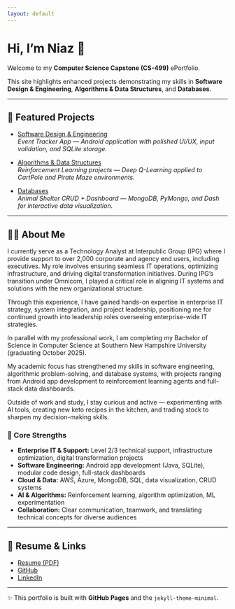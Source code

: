 ```yaml
---
layout: default
---
```


# Hi, I’m Niaz 👋

Welcome to my **Computer Science Capstone (CS-499)** ePortfolio.  

This site highlights enhanced projects demonstrating my skills in **Software Design & Engineering**, **Algorithms & Data Structures**, and **Databases**.

---

## 🚀 Featured Projects

- [Software Design & Engineering](/projects/software-design.html)  
  *Event Tracker App — Android application with polished UI/UX, input validation, and SQLite storage.*

- [Algorithms & Data Structures](/projects/algorithms.html)  
  *Reinforcement Learning projects — Deep Q-Learning applied to CartPole and Pirate Maze environments.*

- [Databases](/projects/databases.html)  
  *Animal Shelter CRUD + Dashboard — MongoDB, PyMongo, and Dash for interactive data visualization.*

---

## 👨‍💻 About Me

I currently serve as a Technology Analyst at Interpublic Group (IPG) where I provide support to over 2,000 corporate and agency end users, including executives. My role involves ensuring seamless IT operations, optimizing infrastructure, and driving digital transformation initiatives. During IPG’s transition under Omnicom, I played a critical role in aligning IT systems and solutions with the new organizational structure.  

Through this experience, I have gained hands-on expertise in enterprise IT strategy, system integration, and project leadership, positioning me for continued growth into leadership roles overseeing enterprise-wide IT strategies.  

In parallel with my professional work, I am completing my Bachelor of Science in Computer Science at Southern New Hampshire University (graduating October 2025). 

My academic focus has strengthened my skills in software engineering, algorithmic problem-solving, and database systems, with projects ranging from Android app development to reinforcement learning agents and full-stack data dashboards.  

Outside of work and study, I stay curious and active — experimenting with AI tools, creating new keto recipes in the kitchen, and trading stock to sharpen my decision-making skills.  

### 🔑 Core Strengths
- **Enterprise IT & Support:** Level 2/3 technical support, infrastructure optimization, digital transformation projects  
- **Software Engineering:** Android app development (Java, SQLite), modular code design, full-stack dashboards  
- **Cloud & Data:** AWS, Azure, MongoDB, SQL, data visualization, CRUD systems  
- **AI & Algorithms:** Reinforcement learning, algorithm optimization, ML experimentation  
- **Collaboration:** Clear communication, teamwork, and translating technical concepts for diverse audiences  

---

## 📄 Resume & Links

- [Resume (PDF)](/assets/resume.pdf)  
- [GitHub](https://github.com/niazkhan0731)  
- [LinkedIn](https://linkedin.com/in/niazkhan0731)

---

✨ This portfolio is built with **GitHub Pages** and the `jekyll-theme-minimal`.
